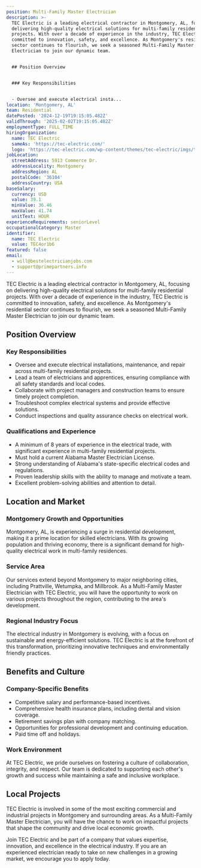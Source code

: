 ```yaml
---
position: Multi-Family Master Electrician
description: >-
  TEC Electric is a leading electrical contractor in Montgomery, AL, focusing on
  delivering high-quality electrical solutions for multi-family residential
  projects. With over a decade of experience in the industry, TEC Electric is
  committed to innovation, safety, and excellence. As Montgomery's residential
  sector continues to flourish, we seek a seasoned Multi-Family Master
  Electrician to join our dynamic team.


  ## Position Overview


  ### Key Responsibilities


  - Oversee and execute electrical insta...
location: 'Montgomery, AL'
team: Residential
datePosted: '2024-12-19T19:15:05.482Z'
validThrough: '2025-02-02T19:15:05.482Z'
employmentType: FULL_TIME
hiringOrganization:
  name: TEC Electric
  sameAs: 'https://tec-electric.com/'
  logo: 'https://tec-electric.com/wp-content/themes/tec-electric/imgs/tec-logo.png'
jobLocation:
  streetAddress: 5913 Commerce Dr.
  addressLocality: Montgomery
  addressRegion: AL
  postalCode: '36104'
  addressCountry: USA
baseSalary:
  currency: USD
  value: 39.1
  minValue: 36.46
  maxValue: 41.74
  unitText: HOUR
experienceRequirements: seniorLevel
occupationalCategory: Master
identifier:
  name: TEC Electric
  value: TEC4or1b6
featured: false
email:
  - will@bestelectricianjobs.com
  - support@primepartners.info
---
```




TEC Electric is a leading electrical contractor in Montgomery, AL, focusing on delivering high-quality electrical solutions for multi-family residential projects. With over a decade of experience in the industry, TEC Electric is committed to innovation, safety, and excellence. As Montgomery's residential sector continues to flourish, we seek a seasoned Multi-Family Master Electrician to join our dynamic team.

## Position Overview

### Key Responsibilities

- Oversee and execute electrical installations, maintenance, and repair across multi-family residential projects.
- Lead a team of electricians and apprentices, ensuring compliance with all safety standards and local codes.
- Collaborate with project managers and construction teams to ensure timely project completion.
- Troubleshoot complex electrical systems and provide effective solutions.
- Conduct inspections and quality assurance checks on electrical work.

### Qualifications and Experience

- A minimum of 8 years of experience in the electrical trade, with significant experience in multi-family residential projects.
- Must hold a current Alabama Master Electrician License.
- Strong understanding of Alabama's state-specific electrical codes and regulations.
- Proven leadership skills with the ability to manage and motivate a team.
- Excellent problem-solving abilities and attention to detail.

## Location and Market

### Montgomery Growth and Opportunities

Montgomery, AL, is experiencing a surge in residential development, making it a prime location for skilled electricians. With its growing population and thriving economy, there is a significant demand for high-quality electrical work in multi-family residences.

### Service Area

Our services extend beyond Montgomery to major neighboring cities, including Prattville, Wetumpka, and Millbrook. As a Multi-Family Master Electrician with TEC Electric, you will have the opportunity to work on various projects throughout the region, contributing to the area's development.

### Regional Industry Focus

The electrical industry in Montgomery is evolving, with a focus on sustainable and energy-efficient solutions. TEC Electric is at the forefront of this transformation, prioritizing innovative techniques and environmentally friendly practices.

## Benefits and Culture

### Company-Specific Benefits

- Competitive salary and performance-based incentives.
- Comprehensive health insurance plans, including dental and vision coverage.
- Retirement savings plan with company matching.
- Opportunities for professional development and continuing education.
- Paid time off and holidays.

### Work Environment

At TEC Electric, we pride ourselves on fostering a culture of collaboration, integrity, and respect. Our team is dedicated to supporting each other's growth and success while maintaining a safe and inclusive workplace.

## Local Projects

TEC Electric is involved in some of the most exciting commercial and industrial projects in Montgomery and surrounding areas. As a Multi-Family Master Electrician, you will have the chance to work on impactful projects that shape the community and drive local economic growth.

Join TEC Electric and be part of a company that values expertise, innovation, and excellence in the electrical industry. If you are an experienced electrician ready to take on new challenges in a growing market, we encourage you to apply today.
